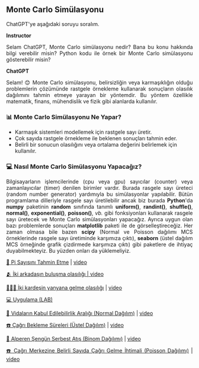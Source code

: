 <h2>Monte Carlo Simülasyonu</h2>

<p align="justify">ChatGPT'ye aşağıdaki soruyu soralım.</p>

<b>Instructor</b>

<p align="justify">Selam ChatGPT, Monte Carlo simülasyonu nedir? 
    Bana bu konu hakkında bilgi verebilir misin? Python kodu ile 
    örnek bir Monte Carlo simülasyonu gösterebilir misin?</p>

<b>ChatGPT</b>

<p align="justify">Selam! 😊 Monte Carlo simülasyonu, belirsizliğin 
veya karmaşıklığın olduğu problemlerin çözümünde rastgele örnekleme 
kullanarak sonuçların olasılık dağılımını tahmin etmeye yarayan bir 
yöntemdir. Bu yöntem özellikle matematik, finans, mühendislik ve 
fizik gibi alanlarda kullanılır.</p>

<h3>📊 Monte Carlo Simülasyonu Ne Yapar?</h3>
<ul>
    <li>Karmaşık sistemleri modellemek için rastgele sayı üretir.</li>
    <li>Çok sayıda rastgele örnekleme ile beklenen sonuçları tahmin eder.</li>
    <li>Belirli bir sonucun olasılığını veya ortalama değerini belirlemek için kullanılır.</li>
</ul>

<h3>💻 Nasıl Monte Carlo Simülasyonu Yapacağız?</h3>
<p align="justify">Bilgisayarların işlemcilerinde (cpu veya gpu) sayıcılar (counter) veya zamanlayıcılar (timer) denilen birimler vardır. Burada rasgele sayı üreteci (random number generator) yardımıyla bu simülasyonlar yapılabilir. Bütün programlama dilleriyle rasgele sayı üretilebilir ancak biz burada <b>Python</b>'da <b>numpy</b> paketinin <b>random</b> sınıfında tanımlı <b>uniform()</b>, <b>randint()</b>, <b>shuffle()</b>, <b>normal()</b>, <b>exponential()</b>, <b>poisson()</b>, <i>vb.</i> gibi fonksiyonları kullanarak rasgele sayı üretecek ve Monte Carlo simülasyonları yapacağız. Ayrıca uygun olan bazı problemlerde sonuçları <b>matplotlib</b> paketi ile de görselleştireceğiz. Her zaman olmasa bile bazen <b>scipy</b> (Normal ve Poisson dağılımı MCS örneklerinde rasgele sayı üretiminde karşımıza çıktı), <b>seaborn</b> (üstel dağılım MCS örneğinde grafik çizdirmede karşımıza çıktı) gibi paketlere de ihtiyaç duyabilmekteyiz. Bu yüzden onları da yüklemeliyiz.</p>

<p align="justify"><a href="https://github.com/mtahakoroglu/monte-carlo-simulation/tree/main/week-01">📝 Pi Sayısını Tahmin Etme</a> | <a href="https://www.youtube.com/watch?v=uY9mXSJkxpw&list=PLMoe16OQDeeBlOr_C8cCvN_UV7irHupO0&index=2">video</a></p>
<p align="justify"><a href="https://github.com/mtahakoroglu/monte-carlo-simulation/tree/main/week-02">🫂 İki arkadaşın buluşma olasılığı | <a href="https://www.youtube.com/watch?v=8aBywUP7tTM&list=PLMoe16OQDeeBlOr_C8cCvN_UV7irHupO0&index=2">video</a></p>
<p align="justify"><a href="https://github.com/mtahakoroglu/monte-carlo-simulation/tree/main/week-03">🧑‍🤝‍🧑 İki kardeşin yanyana gelme olasılığı</a> | <a href="https://www.youtube.com/watch?v=UgJL_WuztS4">video</a></p>
<p align="justify"><a href="https://github.com/mtahakoroglu/monte-carlo-simulation/tree/main/week-04">💻 Uygulama (LAB)</a></p>
<p align="justify"><a href="https://github.com/mtahakoroglu/monte-carlo-simulation/tree/main/week-05">🔩 Vidaların Kabul Edilebilirlik Aralığı (Normal Dağılım)</a> | <a href="https://www.youtube.com/watch?v=qygabAtODsY">video</a></p>
<p align="justify"><a href="https://github.com/mtahakoroglu/monte-carlo-simulation/tree/main/week-06">☎️ Çağrı Bekleme Süreleri (Üstel Dağılım)</a> | <a href="https://www.youtube.com/watch?v=-0Tr9FeRFF8">video</a></p>
<!--
<p align="justify"><a href="https://github.com/mtahakoroglu/monte-carlo-simulation/tree/main/week-07">📝 Ara Sınav Örneği</a> | <a href="https://www.youtube.com/watch?v=-0Tr9FeRFF8">video</a></p>
-->
<p align="justify"><a href="https://github.com/mtahakoroglu/monte-carlo-simulation/tree/main/binom dağılımı">📐 Alperen Şengün Serbest Atış (Binom Dağılımı)</a> | <a href="https://www.youtube.com/watch?v=iAxJOqpEqNA">video</a></p>
<p align="justify"><a href="https://github.com/mtahakoroglu/monte-carlo-simulation/tree/main/poisson dağılımı">☎️ Çağrı Merkezine Belirli Sayıda Çağrı Gelme İhtimali (Poisson Dağılımı)</a> | <a href="https://www.youtube.com/watch?v=q8mVobkl5ZA">video</a></p>